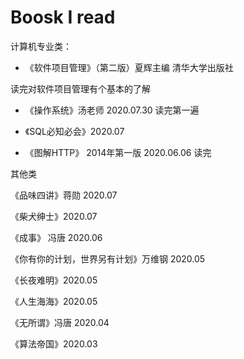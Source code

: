 # Boosk I read

计算机专业类：

- 《软件项目管理》（第二版）夏辉主编 清华大学出版社

读完对软件项目管理有个基本的了解

- 《操作系统》汤老师 2020.07.30 读完第一遍

- 《SQL必知必会》2020.07

- 《图解HTTP》 2014年第一版 2020.06.06 读完


其他类

《品味四讲》蒋勋 2020.07

《柴犬绅士》2020.07

《成事》 冯唐 2020.06

《你有你的计划，世界另有计划》万维钢 2020.05

《长夜难明》2020.05

《人生海海》2020.05 

《无所谓》冯唐 2020.04

《算法帝国》2020.03 

